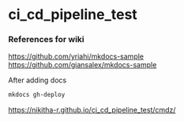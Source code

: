 # ci_cd_pipeline_test

### References for wiki
https://github.com/yriahi/mkdocs-sample
https://github.com/giansalex/mkdocs-sample


After adding docs
```bash
mkdocs gh-deploy
```
https://nikitha-r.github.io/ci_cd_pipeline_test/cmdz/